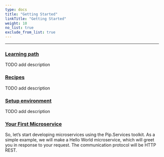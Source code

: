 ```yaml
---
type: docs
title: "Getting Started"
linkTitle: "Getting Started" 
weight: 10
no_list: true
exclude_from_list: true
---
```

---

### [Learning path](learning_path)
TODO add description

### [Recipes](recipes)
TODO add description

### [Setup environment](getting_started)
TODO add description

### [Your First Microservice](your_first_microservice)
So, let’s start developing microservices using the Pip.Services toolkit. As a simple example, we will make a Hello World microservice, which will greet you in response to your request. The communication protocol will be HTTP REST.